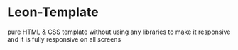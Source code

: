 # Leon-Template

pure HTML & CSS template without using any libraries to make it responsive and it is fully responsive on all screens
